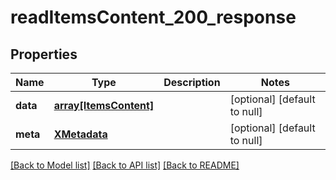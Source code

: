 # readItemsContent_200_response

## Properties
Name | Type | Description | Notes
------------ | ------------- | ------------- | -------------
**data** | [**array[ItemsContent]**](ItemsContent.md) |  | [optional] [default to null]
**meta** | [**XMetadata**](XMetadata.md) |  | [optional] [default to null]

[[Back to Model list]](../README.md#documentation-for-models) [[Back to API list]](../README.md#documentation-for-api-endpoints) [[Back to README]](../README.md)


